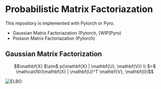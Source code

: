 # Probabilistic Matrix Factoriazation

This repository is implemented with Pytorch or Pyro.

- Gaussian Matrix Factoriazation (Pytorch, [WIP]Pyro)
- Poisson Matrix Factoriazation (Pytorch)


## Gaussian Matrix Factorization

```math
\mathbf{X} $\sim$ p(\mathbf{X} | \mathbf{U}, \mathbf{V}) \\
$=$ \mathcal{N}(\mathbf{X} | \mathbf{U}^T \mathbf{V}, \mathbf{I})
```

![ELBO](https://raw.githubusercontent.com/makora9143/probabilistic_matrix_factorization/images/Gaussian_MF_ELBO.png)
